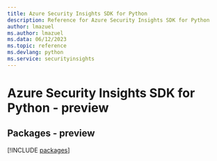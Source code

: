```yaml
---
title: Azure Security Insights SDK for Python
description: Reference for Azure Security Insights SDK for Python
author: lmazuel
ms.author: lmazuel
ms.data: 06/12/2023
ms.topic: reference
ms.devlang: python
ms.service: securityinsights
---
```

# Azure Security Insights SDK for Python - preview
## Packages - preview
[!INCLUDE [packages](security-insights-index.md)]